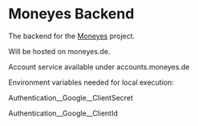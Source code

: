 # Moneyes Backend
The backend for the [Moneyes](https://github.com/tobibodamer/moneyes) project.

Will be hosted on moneyes.de.

Account service available under accounts.moneyes.de

Environment variables needed for local execution:

Authentication__Google__ClientSecret

Authentication__Google__ClientId
